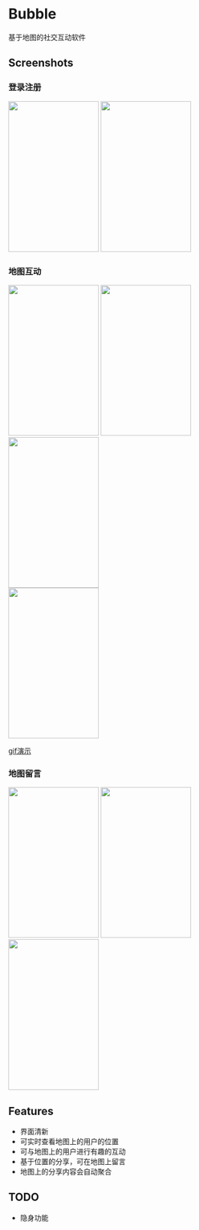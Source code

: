 # Bubble
基于地图的社交互动软件


## Screenshots

### 登录注册

<img width="180" height="300" src="http://image.zjmeow.info/18-2-16/60294569.jpg"></img>
<img width="180" height="300" src="http://image.zjmeow.info/18-2-16/46239733.jpg"></img>

### 地图互动

<img width="180" height="300" src="http://image.zjmeow.info/18-2-16/87333966.jpg"></img>
<img width="180" height="300" src="http://image.zjmeow.info/18-2-16/54039235.jpg"></img>
<img width="180" height="300" src="http://image.zjmeow.info/18-2-16/42811889.jpg"></img>  
<img width="180" height="300" src="http://image.zjmeow.info/18-2-16/69111848.jpg"></img>

[gif演示](http://image.zjmeow.info/18-2-16/63647592.jpg)


### 地图留言

<img width="180" height="300" src="http://image.zjmeow.info/18-2-16/68692965.jpg"></img>
<img width="180" height="300" src="http://image.zjmeow.info/18-2-16/67042780.jpg"></img>
<img width="180" height="300" src="http://image.zjmeow.info/18-2-16/74245720.jpg"></img>

## Features
* 界面清新
* 可实时查看地图上的用户的位置
* 可与地图上的用户进行有趣的互动
* 基于位置的分享，可在地图上留言
* 地图上的分享内容会自动聚合

## TODO
* 隐身功能
